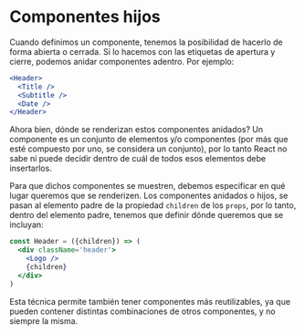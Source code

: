 # Componentes hijos

Cuando definimos un componente, tenemos la posibilidad de hacerlo de forma abierta o cerrada. Si lo hacemos con las etiquetas de apertura y cierre, podemos anidar componentes adentro. Por ejemplo:

```jsx
<Header>
  <Title />
  <Subtitle />
  <Date />
</Header>
```

Ahora bien, dónde se renderizan estos componentes anidados? Un componente es un conjunto de elementos y/o componentes (por más que esté compuesto por uno, se considera un conjunto), por lo tanto React no sabe ni puede decidir dentro de cuál de todos esos elementos debe insertarlos.

Para que dichos componentes  se muestren, debemos especificar en qué lugar queremos que se renderizen. Los componentes anidados o hijos, se pasan al elemento padre de la propiedad `children` de los `props`, por lo tanto, dentro del elemento padre, tenemos que definir dónde queremos que se incluyan:

```jsx
const Header = ({children}) => (
  <div className='header'>
    <Logo />
    {children}
  </div>
)
```

Esta técnica permite también tener componentes más reutilizables, ya que pueden contener distintas combinaciones de otros componentes, y no siempre la misma.
